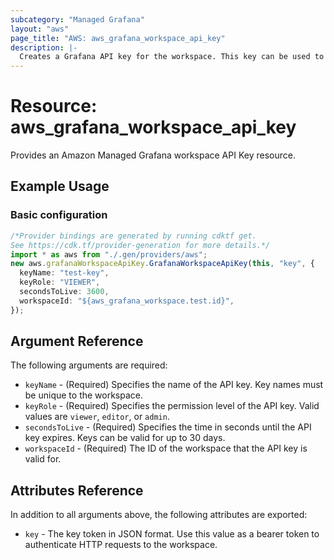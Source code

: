 ```yaml
---
subcategory: "Managed Grafana"
layout: "aws"
page_title: "AWS: aws_grafana_workspace_api_key"
description: |-
  Creates a Grafana API key for the workspace. This key can be used to authenticate requests sent to the workspace's HTTP API.
---
```


# Resource: aws\_grafana\_workspace\_api\_key

Provides an Amazon Managed Grafana workspace API Key resource.

## Example Usage

### Basic configuration

```typescript
/*Provider bindings are generated by running cdktf get.
See https://cdk.tf/provider-generation for more details.*/
import * as aws from "./.gen/providers/aws";
new aws.grafanaWorkspaceApiKey.GrafanaWorkspaceApiKey(this, "key", {
  keyName: "test-key",
  keyRole: "VIEWER",
  secondsToLive: 3600,
  workspaceId: "${aws_grafana_workspace.test.id}",
});

```

## Argument Reference

The following arguments are required:

* `keyName` - (Required) Specifies the name of the API key. Key names must be unique to the workspace.
* `keyRole` - (Required) Specifies the permission level of the API key. Valid values are `viewer`, `editor`, or `admin`.
* `secondsToLive` - (Required) Specifies the time in seconds until the API key expires. Keys can be valid for up to 30 days.
* `workspaceId` - (Required) The ID of the workspace that the API key is valid for.

## Attributes Reference

In addition to all arguments above, the following attributes are exported:

* `key` - The key token in JSON format. Use this value as a bearer token to authenticate HTTP requests to the workspace.
